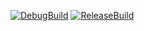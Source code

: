 [![DebugBuild](https://github.com/yuzurihakazuma/CG2_00_01/actions/workflows/DebugBuild.yml/badge.svg)](https://github.com/yuzurihakazuma/CG2_00_01/actions/workflows/DebugBuild.yml)
[![ReleaseBuild](https://github.com/yuzurihakazuma/CG2_00_01/actions/workflows/Release.yml/badge.svg)](https://github.com/yuzurihakazuma/CG2_00_01/actions/workflows/Release.yml)
